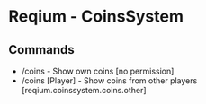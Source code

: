 # Reqium - CoinsSystem

## Commands
- /coins - Show own coins [no permission]
- /coins [Player] - Show coins from other players [reqium.coinssystem.coins.other]